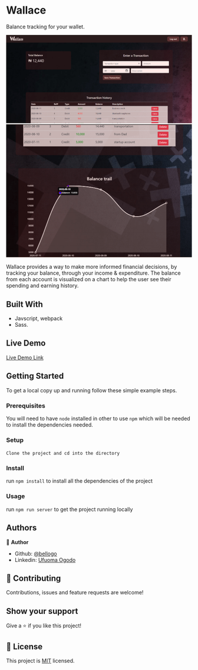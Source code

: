 # Wallace
Balance tracking for your wallet.

![screenshot](./src/images/dashboardtop.png)
![screenshot](./src/images/dashboardbottom.png)

Wallace provides a way to make more informed financial decisions, by tracking your balance, through your income & expenditure. The balance from each account is visualized on a chart to help the user see their spending and earning history.

## Built With

- Javscript, webpack 
- Sass.

## Live Demo

[Live Demo Link](https://wallacev2.netlify.app/)


## Getting Started

To get a local copy up and running follow these simple example steps.

### Prerequisites
You will need to have `node` installed in other to use `npm` which will be needed to install the dependencies needed.

### Setup
`Clone the project and cd into the directory`

### Install
run `npm install` to install all the dependencies of the project

### Usage
run  `npm run server` to get the project running locally


## Authors

👤 **Author**

- Github: [@bellogo](https://github.com/bellogo)
- Linkedin: [Ufuoma Ogodo](https://ng.linkedin.com/in/ufuoma-ogodo)

## 🤝 Contributing

Contributions, issues and feature requests are welcome!


## Show your support

Give a ⭐️ if you like this project!

## 📝 License

This project is [MIT](lic.url) licensed.

